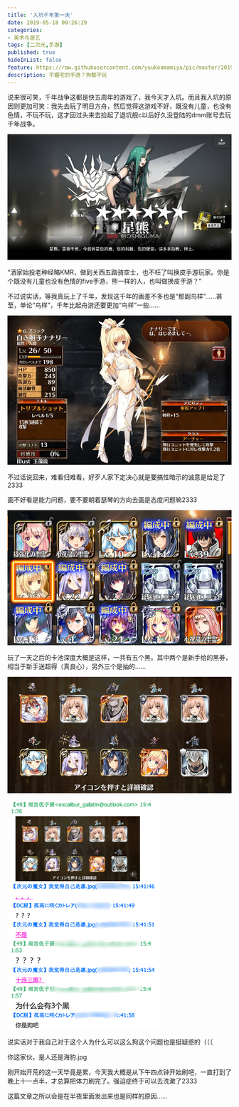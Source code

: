 ```yaml
---
title: '入坑千年第一天'
date: 2019-05-18 00:26:29
categories:
- 美术与游艺
tags: [二次元,手游]
published: true
hideInList: false
feature: https://raw.githubusercontent.com/yuukoamamiya/pic/master/20190518003130.jpg
description: 不媚宅的手游？狗都不玩
---
```

说来很可笑，千年战争这都是快五周年的游戏了，我今天才入坑。而且我入坑的原因则更加可笑：我先去玩了明日方舟，然后觉得这游戏不好，既没有儿童，也没有色情，不玩不玩，这才回过头来去捡起了退坑舰c以后好久没登陆的dmm账号去玩千年战争。

<!-- more -->

![](https://raw.githubusercontent.com/yuukoamamiya/pic/master/20190517235031.png)

“洒家始投老种经略KMR，做到关西五路骑空士，也不枉了叫换皮手游玩家。你是个既没有儿童也没有色情的five手游，熊一样的人，也叫做换皮手游？”

不过说实话，等我真玩上了千年，发现这千年的画差不多也是“那副鸟样”……甚至，单论“鸟样”，千年比起舟游还要更加“鸟样”一些……

![](https://raw.githubusercontent.com/yuukoamamiya/pic/master/20190518000958.jpg)

不过话说回来，难看归难看，好歹人家下定决心就是要搞性暗示的诚意是给足了2333

画不好看是能力问题，要不要朝着瑟琴的方向去画是态度问题嘛2333

![](https://raw.githubusercontent.com/yuukoamamiya/pic/master/20190518001004.png)

玩了一天之后的卡池深度大概是这样，一共有五个黑。其中两个是新手给的黑券，相当于新手送超得（真良心），另外三个是抽的……

![](https://raw.githubusercontent.com/yuukoamamiya/pic/master/20190518001008.jpg)

![](https://raw.githubusercontent.com/yuukoamamiya/pic/master/20190518001553.png)

说实话对于我自己对于这个人为什么可以这么狗这个问题也是挺疑惑的（（（

你这家伙，是人还是海豹.jpg

刚开始开荒的这一天毕竟是累，今天我大概是从下午四点钟开始刷吧，一直打到了晚上十一点半，才总算把体力刷完了。强迫症终于可以去洗漱了2333

这篇文章之所以会是在半夜里面发出来也是同样的原因……
